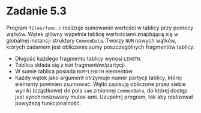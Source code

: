 # Zadanie 5.3
Program `files/func.c` realizuje sumowanie wartości w tablicy przy pomocy wątków.
Wątek główny wypełnia tablicę wartościami znajdującą się w globalnej instancji struktury `CommonData`.
Tworzy `NUM` nowych wątków, których zadaniem jest obliczenie sumy poszczególnych fragmentów tablicy:
* Długość każdego fragmentu tablicy wynosi `LENGTH`.
* Tablica składa się z `NUM` fragmentów/partycji.
* W sumie tablica posiada `NUM*LENGTH` elementów.
* Każdy wątek jako argument otrzymuje numer partycji tablicy, której elementy powinien zsumować.
Wątki zapisują obliczone przez siebie wyniki (cząstkowe) do pola `sum` zmiennej `CommonData`, do której dostęp jest synchronizowany mutex-ami.
Uzupełnij program, tak aby realizował powyższą funkcjonalność.